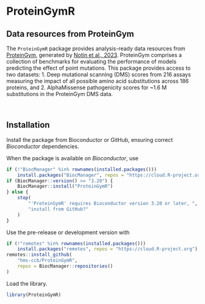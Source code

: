 # ProteinGymR

## Data resources from ProteinGym

The `ProteinGymR` package provides analysis-ready data resources from 
[ProteinGym](https://proteingym.org), generated by [Notin et al., 
2023](https://www.ncbi.nlm.nih.gov/pmc/articles/PMC10723403/). ProteinGym 
comprises a collection of benchmarks for evaluating the performance of models 
predicting the effect of point mutations. This package provides access to two 
datasets: 1. Deep mutational scanning (DMS) scores from 216 assays measuring the 
impact of all possible amino acid substitutions across 186 proteins, and 2. 
AlphaMissense pathogenicity scores for ~1.6 M substitutions in the ProteinGym 
DMS data.

<br>


## Installation

Install the package from Bioconductor or GitHub, ensuring correct
*Bioconductor* dependencies.

When the package is available on *Bioconductor*, use

``` r
if (!"BiocManager" %in% rownames(installed.packages()))
    install.packages("BiocManager", repos = "https://cloud.R-project.org")
if (BiocManager::version() >= "3.20") {
    BiocManager::install("ProteinGymR")
} else {
    stop(
        "'ProteinGymR' requires Bioconductor version 3.20 or later, ",
        "install from GitHub?"
    )
}
```

Use the pre-release or development version with

``` r
if (!"remotes" %in% rownames(installed.packages()))
    install.packages("remotes", repos = "https://cloud.R-project.org")
remotes::install_github(
    "hms-ccb/ProteinGymR",
    repos = BiocManager::repositories()
)
```

Load the library.

``` r
library(ProteinGymR)
```
